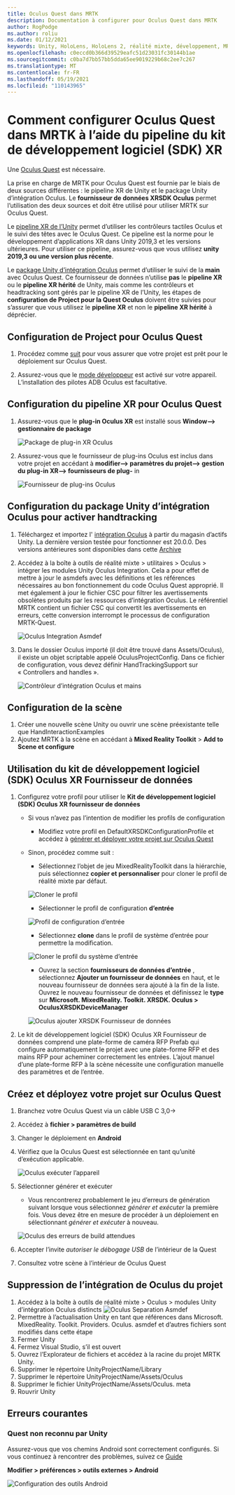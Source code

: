 ```yaml
---
title: Oculus Quest dans MRTK
description: Documentation à configurer pour Oculus Quest dans MRTK
author: RogPodge
ms.author: roliu
ms.date: 01/12/2021
keywords: Unity, HoloLens, HoloLens 2, réalité mixte, développement, MRTK, Oculus Quest,
ms.openlocfilehash: c0eccd0b366d39529eafc51d23031fc30144b1ae
ms.sourcegitcommit: c0ba7d7bb57bb5dda65ee9019229b68c2ee7c267
ms.translationtype: MT
ms.contentlocale: fr-FR
ms.lasthandoff: 05/19/2021
ms.locfileid: "110143965"
---
```

# <a name="how-to-configure-oculus-quest-in-mrtk-using-the-xr-sdk-pipeline"></a>Comment configurer Oculus Quest dans MRTK à l’aide du pipeline du kit de développement logiciel (SDK) XR

Une [Oculus Quest](https://www.oculus.com/quest/) est nécessaire.

La prise en charge de MRTK pour Oculus Quest est fournie par le biais de deux sources différentes : le pipeline XR de Unity et le package Unity d’intégration Oculus. Le **fournisseur de données XRSDK Oculus** permet l’utilisation des deux sources et doit être utilisé pour utiliser MRTK sur Oculus Quest.

Le [pipeline XR de l’Unity](https://docs.unity3d.com/Manual/XR.html) permet d’utiliser les contrôleurs tactiles Oculus et le suivi des têtes avec le Oculus Quest.
Ce pipeline est la norme pour le développement d’applications XR dans Unity 2019,3 et les versions ultérieures. Pour utiliser ce pipeline, assurez-vous que vous utilisez **unity 2019,3 ou une version plus récente**.

Le [package Unity d’intégration Oculus](https://assetstore.unity.com/packages/tools/integration/oculus-integration-82022) permet d’utiliser le suivi de la **main** avec Oculus Quest.
Ce fournisseur de données n’utilise **pas** le **pipeline XR** ou le **pipeline XR hérité** de Unity, mais comme les contrôleurs et headtracking sont gérés par le pipeline XR de l’Unity, les étapes de **configuration de Project pour la Quest Oculus** doivent être suivies pour s’assurer que vous utilisez le **pipeline XR** et non le **pipeline XR hérité** à déprécier.

## <a name="setting-up-project-for-the-oculus-quest"></a>Configuration de Project pour Oculus Quest

1. Procédez comme [suit](https://developer.oculus.com/documentation/unity/book-unity-gsg/) pour vous assurer que votre projet est prêt pour le déploiement sur Oculus Quest.

1. Assurez-vous que le [mode développeur](https://developer.oculus.com/documentation/native/android/mobile-device-setup/) est activé sur votre appareil. L’installation des pilotes ADB Oculus est facultative.

## <a name="setting-up-the-xr-pipeline-for-oculus-quest"></a>Configuration du pipeline XR pour Oculus Quest

1. Assurez-vous que le **plug-in Oculus XR** est installé sous **Window--> gestionnaire de package**

    ![Package de plug-in XR Oculus](../images/cross-platform/oculus-quest/OculusXRPluginPackage.png)

1. Assurez-vous que le fournisseur de plug-ins Oculus est inclus dans votre projet en accédant à **modifier--> paramètres du projet--> gestion du plug-in XR--> fournisseurs de plug-** in

    ![Fournisseur de plug-ins Oculus](../images/cross-platform/oculus-quest/OculusPluginProvider.png)

## <a name="setting-up-the-oculus-integration-unity-package-to-enable-handtracking"></a>Configuration du package Unity d’intégration Oculus pour activer handtracking

1. Téléchargez et importez l' [intégration Oculus](https://assetstore.unity.com/packages/tools/integration/oculus-integration-82022) à partir du magasin d’actifs Unity. La dernière version testée pour fonctionner est 20.0.0. Des versions antérieures sont disponibles dans cette [Archive](https://developer.oculus.com/downloads/package/unity-integration-archive/)

1. Accédez à la boîte à outils de réalité mixte > utilitaires > Oculus > intégrer les modules Unity Oculus Integration. Cela a pour effet de mettre à jour le asmdefs avec les définitions et les références nécessaires au bon fonctionnement du code Oculus Quest approprié. Il met également à jour le fichier CSC pour filtrer les avertissements obsolètes produits par les ressources d’intégration Oculus. Le référentiel MRTK contient un fichier CSC qui convertit les avertissements en erreurs, cette conversion interrompt le processus de configuration MRTK-Quest.

    ![Oculus Integration Asmdef](../images/cross-platform/oculus-quest/OculusIntegrationAsmdef.png)

1. Dans le dossier Oculus importé (il doit être trouvé dans Assets/Oculus), il existe un objet scriptable appelé OculusProjectConfig. Dans ce fichier de configuration, vous devez définir HandTrackingSupport sur « Controllers and handles ».

    ![Contrôleur d’intégration Oculus et mains](../images/cross-platform/oculus-quest/OculusIntegrationControllerAndHands.png)

## <a name="setting-up-the-scene"></a>Configuration de la scène

1. Créer une nouvelle scène Unity ou ouvrir une scène préexistante telle que HandInteractionExamples
1. Ajoutez MRTK à la scène en accédant à **Mixed Reality Toolkit**  >  **Add to Scene et configure**

## <a name="using-the-oculus-xr-sdk-data-provider"></a>Utilisation du kit de développement logiciel (SDK) Oculus XR Fournisseur de données

1. Configurez votre profil pour utiliser le **Kit de développement logiciel (SDK) Oculus XR fournisseur de données**
    - Si vous n’avez pas l’intention de modifier les profils de configuration
        - Modifiez votre profil en DefaultXRSDKConfigurationProfile et accédez à [générer et déployer votre projet sur Oculus Quest](oculus-quest-mrtk.md#build-and-deploy-your-project-to-oculus-quest)

    - Sinon, procédez comme suit :
        - Sélectionnez l’objet de jeu MixedRealityToolkit dans la hiérarchie, puis sélectionnez **copier et personnaliser** pour cloner le profil de réalité mixte par défaut.

        ![Cloner le profil](../images/cross-platform/CloneProfile.png)

        - Sélectionner le profil de configuration **d’entrée**

        ![Profil de configuration d’entrée](../images/cross-platform/InputConfigurationProfile.png)

        - Sélectionnez **clone** dans le profil de système d’entrée pour permettre la modification.

        ![Cloner le profil du système d’entrée](../images/cross-platform/CloneInputSystemProfile.png)

        - Ouvrez la section **fournisseurs de données d’entrée** , sélectionnez **Ajouter un fournisseur de données** en haut, et le nouveau fournisseur de données sera ajouté à la fin de la liste.  Ouvrez le nouveau fournisseur de données et définissez le **type** sur **Microsoft. MixedReality. Toolkit. XRSDK. Oculus > OculusXRSDKDeviceManager**

        ![Oculus ajouter XRSDK Fournisseur de données](../images/cross-platform/oculus-quest/OculusAddDataXRSDKProvider.png)

1. Le kit de développement logiciel (SDK) Oculus XR Fournisseur de données comprend une plate-forme de caméra RFP Prefab qui configure automatiquement le projet avec une plate-forme RFP et des mains RFP pour acheminer correctement les entrées. L’ajout manuel d’une plate-forme RFP à la scène nécessite une configuration manuelle des paramètres et de l’entrée.

## <a name="build-and-deploy-your-project-to-oculus-quest"></a>Créez et déployez votre projet sur Oculus Quest

1. Branchez votre Oculus Quest via un câble USB C 3,0->
1. Accédez à **fichier > paramètres de build**
1. Changer le déploiement en **Android**
1. Vérifiez que la Oculus Quest est sélectionnée en tant qu’unité d’exécution applicable.

    ![Oculus exécuter l’appareil](../images/cross-platform/oculus-quest/OculusRunDevice.png)

1. Sélectionner générer et exécuter
    - Vous rencontrerez probablement le jeu d’erreurs de génération suivant lorsque vous sélectionnez *générer et exécuter* la première fois. Vous devez être en mesure de procéder à un déploiement en sélectionnant *générer et exécuter* à nouveau.

    ![Oculus des erreurs de build attendues](../images/cross-platform/oculus-quest/OculusExpectedBuildErrors.png)

1. Accepter l’invite _autoriser le débogage USB_ de l’intérieur de la Quest
1. Consultez votre scène à l’intérieur de Oculus Quest

## <a name="removing-oculus-integration-from-the-project"></a>Suppression de l’intégration de Oculus du projet

1. Accédez à la boîte à outils de réalité mixte > Oculus > modules Unity d’intégration Oculus distincts  ![ Oculus Separation Asmdef](../images/cross-platform/oculus-quest/OculusSeparationAsmdef.png)
1. Permettre à l’actualisation Unity en tant que références dans Microsoft. MixedReality. Toolkit. Providers. Oculus. asmdef et d’autres fichiers sont modifiés dans cette étape
1. Fermer Unity
1. Fermez Visual Studio, s’il est ouvert
1. Ouvrez l’Explorateur de fichiers et accédez à la racine du projet MRTK Unity.
1. Supprimer le répertoire UnityProjectName/Library
1. Supprimer le répertoire UnityProjectName/Assets/Oculus
1. Supprimer le fichier UnityProjectName/Assets/Oculus. meta
1. Rouvrir Unity

## <a name="common-errors"></a>Erreurs courantes

### <a name="quest-not-recognized-by-unity"></a>Quest non reconnu par Unity

Assurez-vous que vos chemins Android sont correctement configurés. Si vous continuez à rencontrer des problèmes, suivez ce [Guide](https://developer.oculus.com/documentation/unity/book-unity-gsg/#install-android-tools)

**Modifier > préférences > outils externes > Android**

![Configuration des outils Android](../images/cross-platform/oculus-quest/AndroidToolsConfig.png)

